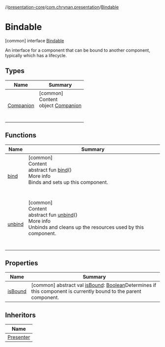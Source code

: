 //[presentation-core](../../../index.md)/[com.chrynan.presentation](../index.md)/[Bindable](index.md)



# Bindable  
 [common] interface [Bindable](index.md)

An interface for a component that can be bound to another component, typically which has a lifecycle.

   


## Types  
  
|  Name |  Summary | 
|---|---|
| <a name="com.chrynan.presentation/Bindable.Companion///PointingToDeclaration/"></a>[Companion](-companion/index.md)| <a name="com.chrynan.presentation/Bindable.Companion///PointingToDeclaration/"></a>[common]  <br>Content  <br>object [Companion](-companion/index.md)  <br><br><br>|


## Functions  
  
|  Name |  Summary | 
|---|---|
| <a name="com.chrynan.presentation/Bindable/bind/#/PointingToDeclaration/"></a>[bind](bind.md)| <a name="com.chrynan.presentation/Bindable/bind/#/PointingToDeclaration/"></a>[common]  <br>Content  <br>abstract fun [bind](bind.md)()  <br>More info  <br>Binds and sets up this component.  <br><br><br>|
| <a name="com.chrynan.presentation/Bindable/unbind/#/PointingToDeclaration/"></a>[unbind](unbind.md)| <a name="com.chrynan.presentation/Bindable/unbind/#/PointingToDeclaration/"></a>[common]  <br>Content  <br>abstract fun [unbind](unbind.md)()  <br>More info  <br>Unbinds and cleans up the resources used by this component.  <br><br><br>|


## Properties  
  
|  Name |  Summary | 
|---|---|
| <a name="com.chrynan.presentation/Bindable/isBound/#/PointingToDeclaration/"></a>[isBound](is-bound.md)| <a name="com.chrynan.presentation/Bindable/isBound/#/PointingToDeclaration/"></a> [common] abstract val [isBound](is-bound.md): [Boolean](https://kotlinlang.org/api/latest/jvm/stdlib/kotlin/-boolean/index.html)Determines if this component is currently bound to the parent component.   <br>|


## Inheritors  
  
|  Name | 
|---|
| <a name="com.chrynan.presentation/Presenter///PointingToDeclaration/"></a>[Presenter](../-presenter/index.md)|


